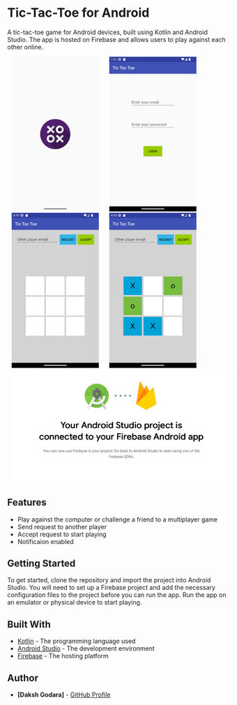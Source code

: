 # Tic-Tac-Toe for Android

A tic-tac-toe game for Android devices, built using Kotlin and Android Studio. The app is hosted on Firebase and allows users to play against each other online.

<p>
 <img src="https://github.com/dakshgodara2001/Tic-Tac-Toe-G/blob/main/images/Screenshot_20230108_010138.png" width="200" style="margin: 0 10px;">
 <img src="https://github.com/dakshgodara2001/Tic-Tac-Toe-G/blob/main/images/Screenshot_20230108_010155.png" width="200" style="margin: 0 10px;">
 <img src="https://github.com/dakshgodara2001/Tic-Tac-Toe-G/blob/main/images/Screenshot_20230107_211957.png" width="200" style="margin: 0 10px;">
 <img src="https://github.com/dakshgodara2001/Tic-Tac-Toe-G/blob/main/images/Screenshot_202300107_211957.png" width="200" style="margin: 0 10px;">
 <img src="https://github.com/dakshgodara2001/Tic-Tac-Toe-G/blob/main/images/Screen%20Shot%202023-01-08%20at%205.10.28%20PM.png" width="815" style="margin: 0 10px;">
</p>

## Features

- Play against the computer or challenge a friend to a multiplayer game
- Send request to another player
- Accept request to start playing
- Notificaion enabled

## Getting Started

To get started, clone the repository and import the project into Android Studio. You will need to set up a Firebase project and add the necessary configuration files to the project before you can run the app. Run the app on an emulator or physical device to start playing.


## Built With

- [Kotlin](https://kotlinlang.org/) - The programming language used
- [Android Studio](https://developer.android.com/studio) - The development environment
- [Firebase](https://firebase.google.com/) - The hosting platform

## Author

* **[Daksh Godara]** - [GitHub Profile](https://github.com/dakshgodara2001)
